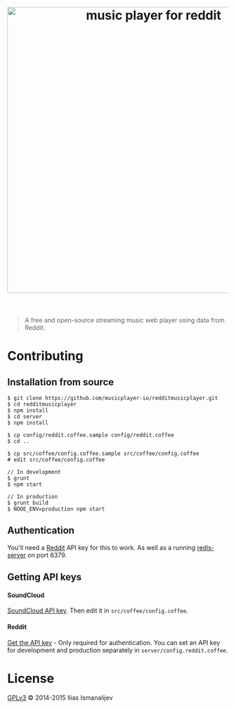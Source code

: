 
<h1 align="center">
  <br>
  <a href="http://reddit.musicplayer.io" title="reddit.musicplayer.io">
  <img width="650" src="https://cloud.githubusercontent.com/assets/304283/8148060/19b85c3c-1279-11e5-9004-7dda6ee8f7d7.png" alt="music player for reddit">
  </a>
  <br>
  <br>
</h1>

> A free and open-source streaming music web player using data from Reddit.


# Contributing

## Installation from source

```
$ git clone https://github.com/musicplayer-io/redditmusicplayer.git
$ cd redditmusicplayer
$ npm install
$ cd server
$ npm install

$ cp config/reddit.coffee.sample config/reddit.coffee
$ cd ..

$ cp src/coffee/config.coffee.sample src/coffee/config.coffee
# edit src/coffee/config.coffee

// In development
$ grunt
$ npm start

// In production
$ grunt build
$ NODE_ENV=production npm start

```

## Authentication

You'll need a [Reddit](#reddit) API key for this to work.
As well as a running [redis-server](http://redis.io/topics/quickstart) on port 6379.


## Getting API keys

#### SoundCloud

[SoundCloud API key](http://soundcloud.com/you/apps/new).
Then edit it in `src/coffee/config.coffee`.

#### Reddit

[Get the API key](https://www.reddit.com/prefs/apps/) - Only required for authentication.
You can set an API key for development and production separately in `server/config.reddit.coffee`.


# License

[GPLv3](LICENSE.md) © 2014-2015 Ilias Ismanalijev
